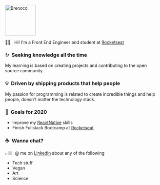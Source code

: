 <p align="left">
   <img src="https://i.imgur.com/75PpwNh.jpg" alt="Brenoco" border="0" width="100">
</p>

🖖🏼 &nbsp;	Hi! I'm a Front End Engineer and student at [Rocketseat](https://rocketseat.com.br/)

### ✨&nbsp; Seeking knowledge all the time  
My learning is based on creating projects and contributing to the open source community 

### 💡&nbsp; Driven by shipping products that help people  
My passion for programming is related to create incredible things and help people, doesn't matter the technology stack.  

### 🔭&nbsp; Goals for 2020
- Improve my [ReactNative](https://reactnative.dev/docs/getting-started) skills
- Finish Fullstack Bootcamp at [Rocketseat](https://rocketseat.com.br/)

### ☕️&nbsp; Wanna chat? 
👉🏼&nbsp; @ me on [Linkedin](https://www.linkedin.com/in/brenoromeiro/) about any of the following 
- Tech stuff 
- Vegan
- Art
- Science
